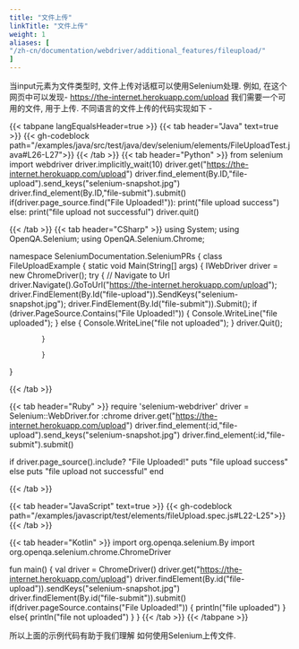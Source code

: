```yaml
---
title: "文件上传"
linkTitle: "文件上传"
weight: 1
aliases: [
"/zh-cn/documentation/webdriver/additional_features/fileupload/"
]
---
```


当input元素为文件类型时,
文件上传对话框可以使用Selenium处理. 
例如, 在这个网页中可以发现-  https://the-internet.herokuapp.com/upload
我们需要一个可用的文件, 
用于上传. 
不同语言的文件上传的代码实现如下 - 


{{< tabpane langEqualsHeader=true >}}
{{< tab header="Java" text=true >}}
{{< gh-codeblock path="/examples/java/src/test/java/dev/selenium/elements/FileUploadTest.java#L26-L27">}}
{{< /tab >}}
  {{< tab header="Python" >}}
from selenium import webdriver
driver.implicitly_wait(10)
driver.get("https://the-internet.herokuapp.com/upload")
driver.find_element(By.ID,"file-upload").send_keys("selenium-snapshot.jpg")
driver.find_element(By.ID,"file-submit").submit()
if(driver.page_source.find("File Uploaded!")):
    print("file upload success")
else:
    print("file upload not successful")
driver.quit()

  {{< /tab >}}
  {{< tab header="CSharp" >}}
using System;
using OpenQA.Selenium;
using OpenQA.Selenium.Chrome;

namespace SeleniumDocumentation.SeleniumPRs
{
    class FileUploadExample
    {
        static void Main(String[] args)
        {
            IWebDriver driver = new ChromeDriver();
            try
            {
                // Navigate to Url
                driver.Navigate().GoToUrl("https://the-internet.herokuapp.com/upload");
                driver.FindElement(By.Id("file-upload")).SendKeys("selenium-snapshot.jpg");
                driver.FindElement(By.Id("file-submit")).Submit();
                if (driver.PageSource.Contains("File Uploaded!"))
                {
                    Console.WriteLine("file uploaded");
                }
                else
                {
                    Console.WriteLine("file not uploaded");
                }
                driver.Quit();

            }

            }
}

  {{< /tab >}}
 
{{< tab header="Ruby" >}}
require 'selenium-webdriver'
driver = Selenium::WebDriver.for :chrome
driver.get("https://the-internet.herokuapp.com/upload")
driver.find_element(:id,"file-upload").send_keys("selenium-snapshot.jpg")
driver.find_element(:id,"file-submit").submit()

if driver.page_source().include? "File Uploaded!"
  puts "file upload success"
else
  puts "file upload not successful"
end

  {{< /tab >}}

{{< tab header="JavaScript" text=true >}}
{{< gh-codeblock path="/examples/javascript/test/elements/fileUpload.spec.js#L22-L25">}}
{{< /tab >}}

{{< tab header="Kotlin" >}}
import org.openqa.selenium.By
import org.openqa.selenium.chrome.ChromeDriver

fun main() {
    val driver = ChromeDriver()
    driver.get("https://the-internet.herokuapp.com/upload")
    driver.findElement(By.id("file-upload")).sendKeys("selenium-snapshot.jpg")
    driver.findElement(By.id("file-submit")).submit()
    if(driver.pageSource.contains("File Uploaded!")) {
        println("file uploaded")
    }
    else{
        println("file not uploaded")
    }
}
{{< /tab >}}
{{< /tabpane >}}

所以上面的示例代码有助于我们理解
如何使用Selenium上传文件. 
